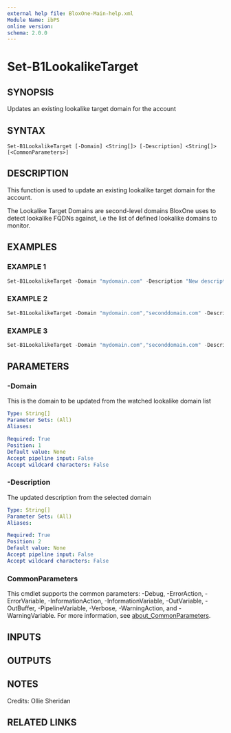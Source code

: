 ```yaml
---
external help file: BloxOne-Main-help.xml
Module Name: ibPS
online version:
schema: 2.0.0
---
```


# Set-B1LookalikeTarget

## SYNOPSIS
Updates an existing lookalike target domain for the account

## SYNTAX

```
Set-B1LookalikeTarget [-Domain] <String[]> [-Description] <String[]> [<CommonParameters>]
```

## DESCRIPTION
This function is used to update an existing lookalike target domain for the account.

The Lookalike Target Domains are second-level domains BloxOne uses to detect lookalike FQDNs against, i.e the list of defined lookalike domains to monitor.

## EXAMPLES

### EXAMPLE 1
```powershell
Set-B1LookalikeTarget -Domain "mydomain.com" -Description "New description.."
```

### EXAMPLE 2
```powershell
Set-B1LookalikeTarget -Domain "mydomain.com","seconddomain.com" -Description "New Description 1","New Description 2"
```

### EXAMPLE 3
```powershell
Set-B1LookalikeTarget -Domain "mydomain.com","seconddomain.com" -Description "New Common description"
```

## PARAMETERS

### -Domain
This is the domain to be updated from the watched lookalike domain list

```yaml
Type: String[]
Parameter Sets: (All)
Aliases:

Required: True
Position: 1
Default value: None
Accept pipeline input: False
Accept wildcard characters: False
```

### -Description
The updated description from the selected domain

```yaml
Type: String[]
Parameter Sets: (All)
Aliases:

Required: True
Position: 2
Default value: None
Accept pipeline input: False
Accept wildcard characters: False
```

### CommonParameters
This cmdlet supports the common parameters: -Debug, -ErrorAction, -ErrorVariable, -InformationAction, -InformationVariable, -OutVariable, -OutBuffer, -PipelineVariable, -Verbose, -WarningAction, and -WarningVariable. For more information, see [about_CommonParameters](http://go.microsoft.com/fwlink/?LinkID=113216).

## INPUTS

## OUTPUTS

## NOTES
Credits: Ollie Sheridan

## RELATED LINKS
